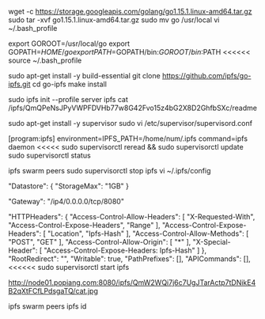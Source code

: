 
wget -c https://storage.googleapis.com/golang/go1.15.1.linux-amd64.tar.gz
sudo tar -xvf go1.15.1.linux-amd64.tar.gz
sudo mv go /usr/local
vi ~/.bash_profile
>>>>>>
export GOROOT=/usr/local/go
export GOPATH=$HOME/go
export PATH=$GOPATH/bin:$GOROOT/bin:$PATH
<<<<<<
source ~/.bash_profile

sudo apt-get install -y build-essential
git clone https://github.com/ipfs/go-ipfs.git
cd go-ipfs
make install

sudo ipfs init --profile server
ipfs cat /ipfs/QmQPeNsJPyVWPFDVHb77w8G42Fvo15z4bG2X8D2GhfbSXc/readme

sudo apt-get install -y supervisor
sudo vi /etc/supervisor/supervisord.conf
>>>>>
[program:ipfs]
environment=IPFS_PATH=/home/num/.ipfs
command=ipfs daemon
<<<<<
sudo supervisorctl reread && sudo supervisorctl update
sudo supervisorctl status

ipfs swarm peers
sudo supervisorctl stop ipfs
vi ~/.ipfs/config
>>>>>>
  "Datastore": {
    "StorageMax": "1GB"
  }

  "Gateway": "/ip4/0.0.0.0/tcp/8080"

   "HTTPHeaders": {
      "Access-Control-Allow-Headers": [
         "X-Requested-With",
         "Access-Control-Expose-Headers",
         "Range"
      ],
      "Access-Control-Expose-Headers": [
         "Location",
         "Ipfs-Hash"
      ],
      "Access-Control-Allow-Methods": [
         "POST",
         "GET"
      ],
      "Access-Control-Allow-Origin": [
         "*"
      ],
      "X-Special-Header": [
         "Access-Control-Expose-Headers: Ipfs-Hash"
      ]
   },
   "RootRedirect": "",
   "Writable": true,
   "PathPrefixes": [],
   "APICommands": [],
<<<<<<
sudo supervisorctl start ipfs

http://node01.popiang.com:8080/ipfs/QmW2WQi7j6c7UgJTarActp7tDNikE4B2qXtFCfLPdsgaTQ/cat.jpg

ipfs swarm peers
ipfs id


